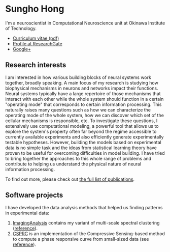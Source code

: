 # Sungho Hong

I'm a neuroscientist in Computational Neuroscience unit at Okinawa Institute of Technology. 

* [Curriculum vitae (pdf)](files/hong_cv_Jan2014.pdf)
* [Profile at ResearchGate](http://www.researchgate.net/profile/Sungho_Hong/)
* [Google+](http://google.com/+SunghoHong)

## Research interests

I am interested in how various building blocks of neural systems work together, broadly speaking. A main focus of my research is studying how biophysical mechanisms in neurons and networks impact their functions. Neural systems typically have a large repertoire of those mechanisms that interact with each other while the whole system should function in a certain "operating mode" that corresponds to certain information processing. This naturally raises many questions such as how we can characterize the operating mode of the whole system, how we can discover which set of the cellular mechanisms is responsible, etc. To investigate these questions, I extensively use computational modeling, a powerful tool that allows us to explore the system's property often far beyond the regime accessible to currently available experiments and also efficiently generate experimentally testable hypotheses. However, building the models based on experimental data is no simple task and the ideas from statistical learning theory have proven to be useful for overcoming difficulties in model building. I have tried to bring together the approaches to this whole range of problems and contribute to helping us understand the physical nature of neural information processing.

To find out more, please check out [the full list of publications](http://www.researchgate.net/profile/Sungho_Hong/publications/).


## Software projects

I have developed the data analysis methods that helped us finding patterns in experimental data:

1. [ImagingAnalysis](http://github.com/JihwanMyung/ImagingAnalysis) contains my variant of multi-scale spectral clustering ([reference](http://www.jneurosci.org/content/32/26/8900)).
2. [CSPRC](http://github.com/shhong/csprc) is an implementation of the Compressive Sensing-based method to compute a phase responsive curve from small-sized data (see [reference](http://jn.physiology.org/content/108/7/2069)).

